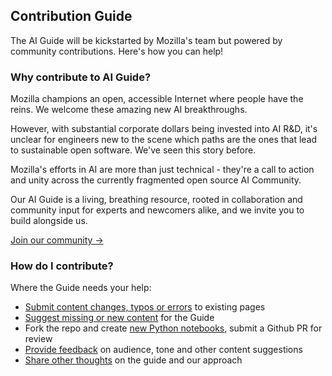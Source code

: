 ## Contribution Guide
The AI Guide will be kickstarted by Mozilla's team but powered by community contributions. Here's how you can help! 

### Why contribute to AI Guide?
Mozilla champions an open, accessible Internet where people have the reins. We welcome these amazing new AI breakthroughs.

However, with substantial corporate dollars being invested into AI R&D, it's unclear for engineers new to the scene which paths are the ones that lead to sustainable open software. We've seen this story before.  

Mozilla's efforts in AI are more than just technical - they're a call to action and unity across the currently fragmented open source AI Community. 

Our AI Guide is a living, breathing resource, rooted in collaboration and community input for experts and newcomers alike, and we invite you to build alongside us.

[Join our community →](https://discord.gg/3egbzTKhdk) 

### How do I contribute?
Where the Guide needs your help:
* [Submit content changes, typos or errors](https://github.com/mozilla/ai-guide/issues/new?assignees=&labels=general&projects=&template=general-feedback.yml) to existing pages
* [Suggest missing or new content](https://github.com/mozilla/ai-guide/issues/new?assignees=&labels=topics&projects=&template=topic-coverage.yml) for the Guide
* Fork the repo and create [new Python notebooks](https://github.com/mozilla/ai-guide), submit a Github PR for review
* [Provide feedback](https://github.com/mozilla/ai-guide/issues/new?assignees=&labels=general&projects=&template=general-feedback.yml) on audience, tone and other content suggestions
* [Share other thoughts](https://forms.gle/eYJ2s6avtCBXMUQH9) on the guide and our approach
